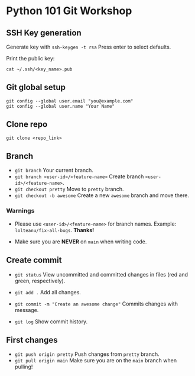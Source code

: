 # Python 101 Git Workshop

## SSH Key generation
Generate key with ```ssh-keygen -t rsa``` Press enter to select defaults.

Print the public key:

```
cat ~/.ssh/<key_name>.pub
```

## Git global setup
```
git config --global user.email "you@example.com"
git config --global user.name "Your Name"
```

## Clone repo
```
git clone <repo_link>
```

## Branch
* ```git branch``` Your current branch.
* ```git branch <user-id>/<feature-name>``` Create branch `<user-id>/<feature-name>`.
* ```git checkout pretty``` Move to `pretty` branch.
* ```git checkout -b awesome``` Create a new `awesome` branch and move there.


### Warnings
* Please use `<user-id>/<feature-name>` for branch names. Example: `lolteanu/fix-all-bugs`. **Thanks!**

* Make sure you are **NEVER** on `main` when writing code.


## Create commit
* ```git status``` View uncommitted and committed changes in files (red and green, respectively).

* ```git add .``` Add all changes.

* ```git commit -m "Create an awesome change"``` Commits changes with message.

* ```git log``` Show commit history.

## First changes
* ```git push origin pretty``` Push changes from `pretty` branch.
* ```git pull origin main``` Make sure you are on the `main` branch when pulling! 



